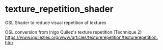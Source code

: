 # texture_repetition_shader
 OSL Shader to reduce visual repetition of textures

OSL conversion from Inigo Quilez's texture repetition (Technique 2) https://www.iquilezles.org/www/articles/texturerepetition/texturerepetition.htm